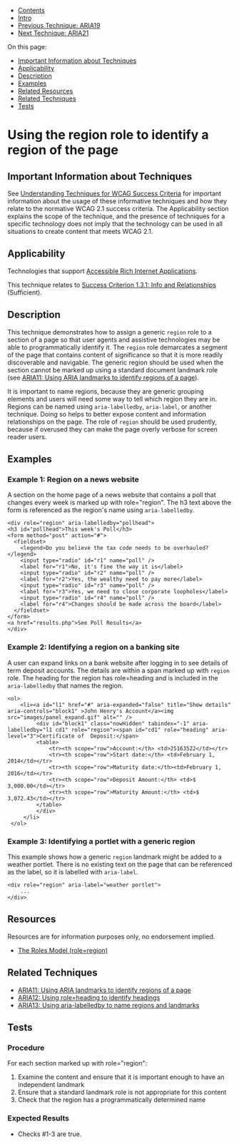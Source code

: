 -   [Contents](https://www.w3.org/WAI/WCAG21/Techniques/#techniques "Table of Contents")
-   [Intro](https://www.w3.org/WAI/WCAG21/Techniques/#introduction "Introduction to Techniques")
-   [Previous Technique: ARIA19](ARIA19)
-   [Next Technique: ARIA21](ARIA21)

On this page:

-   [Important Information about Techniques](#important-information)
-   [Applicability](#applicability)
-   [Description](#description)
-   [Examples](#examples)
-   [Related Resources](#resources)
-   [Related Techniques](#related)
-   [Tests](#tests)

Using the region role to identify a region of the page
======================================================

Important Information about Techniques
--------------------------------------

See [Understanding Techniques for WCAG Success Criteria](https://www.w3.org/WAI/WCAG21/Understanding/understanding-techniques) for important information about the usage of these informative techniques and how they relate to the normative WCAG 2.1 success criteria. The Applicability section explains the scope of the technique, and the presence of techniques for a specific technology does not imply that the technology can be used in all situations to create content that meets WCAG 2.1.

Applicability
-------------

Technologies that support [Accessible Rich Internet Applications](https://www.w3.org/TR/wai-aria/).

This technique relates to [Success Criterion 1.3.1: Info and Relationships](https://www.w3.org/WAI/WCAG21/Understanding/info-and-relationships) (Sufficient).

Description
-----------

This technique demonstrates how to assign a generic `region` role to a section of a page so that user agents and assistive technologies may be able to programmatically identify it. The `region` role demarcates a segment of the page that contains content of significance so that it is more readily discoverable and navigable. The generic region should be used when the section cannot be marked up using a standard document landmark role (see [ARIA11: Using ARIA landmarks to identify regions of a page](https://www.w3.org/WAI/WCAG21/Techniques/aria/ARIA11)).

It is important to name regions, because they are generic grouping elements and users will need some way to tell which region they are in. Regions can be named using `aria-labelledby`, `aria-label`, or another technique. Doing so helps to better expose content and information relationships on the page. The role of `region` should be used prudently, because if overused they can make the page overly verbose for screen reader users.

Examples
--------

### Example 1: Region on a news website

A section on the home page of a news website that contains a poll that changes every week is marked up with role="region". The h3 text above the form is referenced as the region's name using `aria-labelledby`.

    <div role="region" aria-labelledby="pollhead">
    <h3 id="pollhead">This week's Poll</h3>
    <form method="post" action="#">
      <fieldset>
        <legend>Do you believe the tax code needs to be overhauled?</legend>
        <input type="radio" id="r1" name="poll" />
        <label for="r1">No, it's fine the way it is</label>
        <input type="radio" id="r2" name="poll" />
        <label for="r2">Yes, the wealthy need to pay more</label>
        <input type="radio" id="r3" name="poll" />
        <label for="r3">Yes, we need to close corporate loopholes</label>
        <input type="radio" id="r4" name="poll" />
        <label for="r4">Changes should be made across the board</label>
      </fieldset>
    </form>
    <a href="results.php">See Poll Results</a>
    </div>            
                

### Example 2: Identifying a region on a banking site

A user can expand links on a bank website after logging in to see details of term deposit accounts. The details are within a span marked up with `region` role. The heading for the region has role=heading and is included in the `aria-labelledby` that names the region.

    <ol>
        <li><a id="l1" href="#" aria-expanded="false" title="Show details" aria-controls="block1" >John Henry's Account</a><img src="images/panel_expand.gif" alt="" />
             <div id="block1" class="nowHidden" tabindex="-1" aria-labelledby="l1 cd1" role="region"><span id="cd1" role="heading" aria-level="3">Certificate of  Deposit:</span>
             <table>
                 <tr><th scope="row">Account:</th> <td>25163522</td></tr>
                 <tr><th scope="row">Start date:</th> <td>February 1, 2014</td></tr>
                 <tr><th scope="row">Maturity date:</th><td>February 1, 2016</td></tr>
                 <tr><th scope="row">Deposit Amount:</th> <td>$ 3,000.00</td></tr>
                 <tr><th scope="row">Maturity Amount:</th> <td>$ 3,072.43</td></tr>
             </table>
             </div>
         </li>
     </ol>
                

### Example 3: Identifying a portlet with a generic region

This example shows how a generic `region` landmark might be added to a weather portlet. There is no existing text on the page that can be referenced as the label, so it is labelled with `aria-label`.

    <div role="region" aria-label="weather portlet"> 
        ...
    </div>            

Resources
---------

Resources are for information purposes only, no endorsement implied.

-   [The Roles Model (role=region)](https://www.w3.org/TR/wai-aria/#region)

Related Techniques
------------------

-   [ARIA11: Using ARIA landmarks to identify regions of a page](https://www.w3.org/WAI/WCAG21/Techniques/aria/ARIA11)
-   [ARIA12: Using role=heading to identify headings](https://www.w3.org/WAI/WCAG21/Techniques/aria/ARIA12)
-   [ARIA13: Using aria-labelledby to name regions and landmarks](https://www.w3.org/WAI/WCAG21/Techniques/aria/ARIA13)

Tests
-----

### Procedure

For each section marked up with role="region":

1.  Examine the content and ensure that it is important enough to have an independent landmark
2.  Ensure that a standard landmark role is not appropriate for this content
3.  Check that the region has a programmatically determined name

### Expected Results

-   Checks \#1-3 are true.
